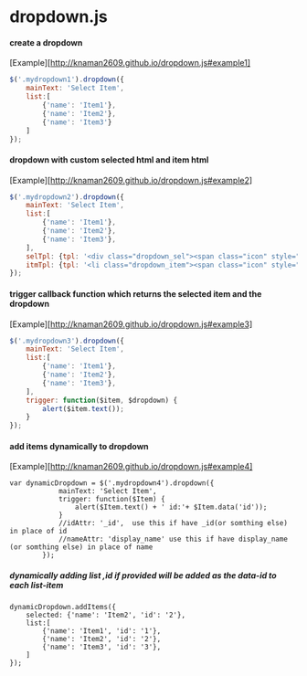 # dropdown.js

#### create a dropdown 

[Example][http://knaman2609.github.io/dropdown.js#example1]

```javascript
$('.mydropdown1').dropdown({
	mainText: 'Select Item', 
	list:[
		{'name': 'Item1'},
		{'name': 'Item2'},
		{'name': 'Item3'}
	]
});
```

#### dropdown with custom selected html and item html

[Example][http://knaman2609.github.io/dropdown.js#example2]


```javascript
$('.mydropdown2').dropdown({
	mainText: 'Select Item', 
	list:[
		{'name': 'Item1'},
		{'name': 'Item2'},
		{'name': 'Item3'},
	],
  	selTpl: {tpl: '<div class="dropdown_sel"><span class="icon" style="margin-right: 3px;">&#9829</span><span class="text"></span></div>', txtClass: 'text'},
	itmTpl: {tpl: '<li class="dropdown_item"><span class="icon" style="margin-right: 3px;">&#9829</span><span class="name"></span></li>', txtClass: 'name'}
});
```


#### trigger callback function which returns the selected item and the dropdown

[Example][http://knaman2609.github.io/dropdown.js#example3]

```javascript
$('.mydropdown3').dropdown({
	mainText: 'Select Item', 
	list:[
		{'name': 'Item1'},
		{'name': 'Item2'},
		{'name': 'Item3'},
	],
	trigger: function($item, $dropdown) {
		alert($item.text());
	}
});
```

#### add items dynamically to dropdown

[Example][http://knaman2609.github.io/dropdown.js#example4]

```
var dynamicDropdown = $('.mydropdown4').dropdown({
			mainText: 'Select Item',
			trigger: function($Item) {
				alert($Item.text() + ' id:'+ $Item.data('id'));
			}
			//idAttr: '_id',  use this if have _id(or somthing else) in place of id
			//nameAttr: 'display_name' use this if have display_name (or somthing else) in place of name
		});
```
##### dynamically adding list ,id if provided will be added as the data-id to each list-item	

```
dynamicDropdown.addItems({
	selected: {'name': 'Item2', 'id': '2'}, 
	list:[
	    {'name': 'Item1', 'id': '1'},
	    {'name': 'Item2', 'id': '2'},
	    {'name': 'Item3', 'id': '3'},
	]
});
```